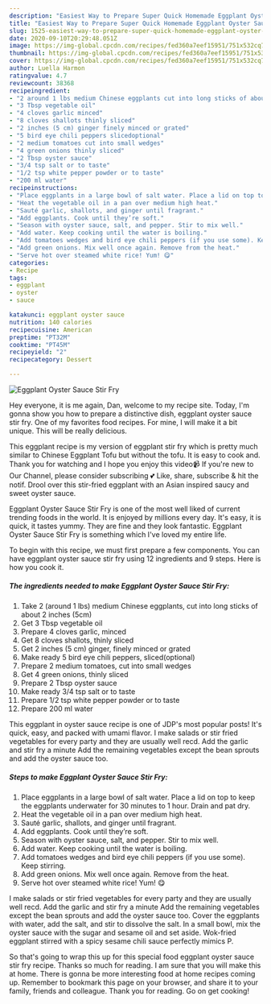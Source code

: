 ```yaml
---
description: "Easiest Way to Prepare Super Quick Homemade Eggplant Oyster Sauce Stir Fry"
title: "Easiest Way to Prepare Super Quick Homemade Eggplant Oyster Sauce Stir Fry"
slug: 1525-easiest-way-to-prepare-super-quick-homemade-eggplant-oyster-sauce-stir-fry
date: 2020-09-10T20:29:48.051Z
image: https://img-global.cpcdn.com/recipes/fed360a7eef15951/751x532cq70/eggplant-oyster-sauce-stir-fry-recipe-main-photo.jpg
thumbnail: https://img-global.cpcdn.com/recipes/fed360a7eef15951/751x532cq70/eggplant-oyster-sauce-stir-fry-recipe-main-photo.jpg
cover: https://img-global.cpcdn.com/recipes/fed360a7eef15951/751x532cq70/eggplant-oyster-sauce-stir-fry-recipe-main-photo.jpg
author: Luella Harmon
ratingvalue: 4.7
reviewcount: 38368
recipeingredient:
- "2 around 1 lbs medium Chinese eggplants cut into long sticks of about 2 inches 5cm"
- "3 Tbsp vegetable oil"
- "4 cloves garlic minced"
- "8 cloves shallots thinly sliced"
- "2 inches (5 cm) ginger finely minced or grated"
- "5 bird eye chili peppers slicedoptional"
- "2 medium tomatoes cut into small wedges"
- "4 green onions thinly sliced"
- "2 Tbsp oyster sauce"
- "3/4 tsp salt or to taste"
- "1/2 tsp white pepper powder or to taste"
- "200 ml water"
recipeinstructions:
- "Place eggplants in a large bowl of salt water. Place a lid on top to keep the eggplants underwater for 30 minutes to 1 hour. Drain and pat dry."
- "Heat the vegetable oil in a pan over medium high heat."
- "Sauté garlic, shallots, and ginger until fragrant."
- "Add eggplants. Cook until they’re soft."
- "Season with oyster sauce, salt, and pepper. Stir to mix well."
- "Add water. Keep cooking until the water is boiling."
- "Add tomatoes wedges and bird eye chili peppers (if you use some). Keep stirring."
- "Add green onions. Mix well once again. Remove from the heat."
- "Serve hot over steamed white rice! Yum! 😋"
categories:
- Recipe
tags:
- eggplant
- oyster
- sauce

katakunci: eggplant oyster sauce 
nutrition: 140 calories
recipecuisine: American
preptime: "PT32M"
cooktime: "PT45M"
recipeyield: "2"
recipecategory: Dessert

---
```



![Eggplant Oyster Sauce Stir Fry](https://img-global.cpcdn.com/recipes/fed360a7eef15951/751x532cq70/eggplant-oyster-sauce-stir-fry-recipe-main-photo.jpg)

Hey everyone, it is me again, Dan, welcome to my recipe site. Today, I'm gonna show you how to prepare a distinctive dish, eggplant oyster sauce stir fry. One of my favorites food recipes. For mine, I will make it a bit unique. This will be really delicious.

This eggplant recipe is my version of eggplant stir fry which is pretty much similar to Chinese Eggplant Tofu but without the tofu. It is easy to cook and. Thank you for watching and I hope you enjoy this video📹 If you&#39;re new to Our Channel, please consider subscribing 💕 Like, share, subscribe &amp; hit the notif. Drool over this stir-fried eggplant with an Asian inspired saucy and sweet oyster sauce.

Eggplant Oyster Sauce Stir Fry is one of the most well liked of current trending foods in the world. It is enjoyed by millions every day. It's easy, it is quick, it tastes yummy. They are fine and they look fantastic. Eggplant Oyster Sauce Stir Fry is something which I've loved my entire life.


To begin with this recipe, we must first prepare a few components. You can have eggplant oyster sauce stir fry using 12 ingredients and 9 steps. Here is how you cook it.

<!--inarticleads1-->

##### The ingredients needed to make Eggplant Oyster Sauce Stir Fry:

1. Take 2 (around 1 lbs) medium Chinese eggplants, cut into long sticks of about 2 inches (5cm)
1. Get 3 Tbsp vegetable oil
1. Prepare 4 cloves garlic, minced
1. Get 8 cloves shallots, thinly sliced
1. Get 2 inches (5 cm) ginger, finely minced or grated
1. Make ready 5 bird eye chili peppers, sliced(optional)
1. Prepare 2 medium tomatoes, cut into small wedges
1. Get 4 green onions, thinly sliced
1. Prepare 2 Tbsp oyster sauce
1. Make ready 3/4 tsp salt or to taste
1. Prepare 1/2 tsp white pepper powder or to taste
1. Prepare 200 ml water


This eggplant in oyster sauce recipe is one of JDP&#39;s most popular posts! It&#39;s quick, easy, and packed with umami flavor. I make salads or stir fried vegetables for every party and they are usually well recd. Add the garlic and stir fry a minute Add the remaining vegetables except the bean sprouts and add the oyster sauce too. 

<!--inarticleads2-->

##### Steps to make Eggplant Oyster Sauce Stir Fry:

1. Place eggplants in a large bowl of salt water. Place a lid on top to keep the eggplants underwater for 30 minutes to 1 hour. Drain and pat dry.
1. Heat the vegetable oil in a pan over medium high heat.
1. Sauté garlic, shallots, and ginger until fragrant.
1. Add eggplants. Cook until they’re soft.
1. Season with oyster sauce, salt, and pepper. Stir to mix well.
1. Add water. Keep cooking until the water is boiling.
1. Add tomatoes wedges and bird eye chili peppers (if you use some). Keep stirring.
1. Add green onions. Mix well once again. Remove from the heat.
1. Serve hot over steamed white rice! Yum! 😋


I make salads or stir fried vegetables for every party and they are usually well recd. Add the garlic and stir fry a minute Add the remaining vegetables except the bean sprouts and add the oyster sauce too. Cover the eggplants with water, add the salt, and stir to dissolve the salt. In a small bowl, mix the oyster sauce with the sugar and sesame oil and set aside. Wok-fried eggplant stirred with a spicy sesame chili sauce perfectly mimics P. 

So that's going to wrap this up for this special food eggplant oyster sauce stir fry recipe. Thanks so much for reading. I am sure that you will make this at home. There is gonna be more interesting food at home recipes coming up. Remember to bookmark this page on your browser, and share it to your family, friends and colleague. Thank you for reading. Go on get cooking!
